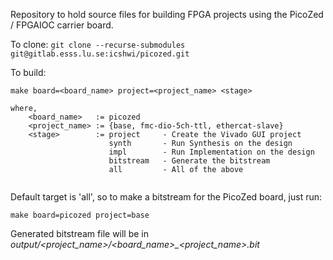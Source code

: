 Repository to hold source files for building FPGA projects using the PicoZed / FPGAIOC carrier board.

To clone:
`git clone --recurse-submodules git@gitlab.esss.lu.se:icshwi/picozed.git`

To build:

```
make board=<board_name> project=<project_name> <stage>

where, 
    <board_name>   := picozed
    <project_name> := {base, fmc-dio-5ch-ttl, ethercat-slave}
    <stage>        := project     - Create the Vivado GUI project 
                      synth       - Run Synthesis on the design  
                      impl        - Run Implementation on the design  
                      bitstream   - Generate the bitstream
                      all         - All of the above
                    
```

Default target is 'all', so to make a bitstream for the PicoZed board, just run:

`make board=picozed project=base`

Generated bitstream file will be in *output/<project_name>/<board_name>_<project_name>.bit*
